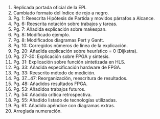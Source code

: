 1. Replicada portada oficial de la EPI.
2. Cambiado formato del índice de rojo a negro.
3. Pg. 1: Reescrita Hipótesis de Partida y movidos párrafos a Alcance.
4. Pg. 6: Reescrita notación sobre trabajos y tareas.
5. Pg. 7: Añadida explicación sobre makespan.
6. Pg. 8: Modificado ejemplo.
7. Pg. 8: Modificados diagramas Pert y Gantt.
8. Pg. 10: Corregidos números de línea de la explicación.
9. Pg. 20: Añadida explicación sobre heurístico = 0 (Dijkstra).
10. Pg. 27-30: Explicación sobre FPGA y síntesis.
11. Pg. 31: Explicación sobre función sintetizada en HLS.
12. Pg. 33: Añadida especificación hardware de FPGA.
13. Pg. 33: Reescrito método de medición.
14. Pg. 37...47: Reorganización, reescritura de resultados.
15. Pg. 48: Añadidos resultados FPGA.
16. Pg. 53: Añadidos trabajos futuros.
17. Pg. 54: Añadida crítica retrospectiva.
18. Pg. 55: Añadido listado de tecnologías utilizadas.
19. Pg. 61: Añadido apéndice con diagramas extras.
20. Arreglada numeración.

